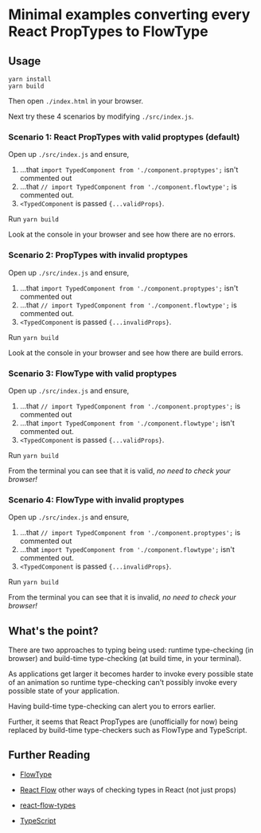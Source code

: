 # Minimal examples converting every React PropTypes to FlowType

## Usage

    yarn install
    yarn build

Then open `./index.html` in your browser.

Next try these 4 scenarios by modifying `./src/index.js`.

### Scenario 1: React PropTypes with valid proptypes (default)

Open up `./src/index.js` and ensure,

1. ...that `import TypedComponent from './component.proptypes';` isn't commented out
2. ...that `// import TypedComponent from './component.flowtype';` is commented out.
3. `<TypedComponent` is passed `{...validProps}`.

Run `yarn build`

Look at the console in your browser and see how there are no errors.

### Scenario 2: PropTypes with invalid proptypes

Open up `./src/index.js` and ensure,

1. ...that `import TypedComponent from './component.proptypes';` isn't commented out
2. ...that `// import TypedComponent from './component.flowtype';` is commented out.
3. `<TypedComponent` is passed `{...invalidProps}`.

Run `yarn build`

Look at the console in your browser and see how there are build errors.

### Scenario 3: FlowType with valid proptypes

Open up `./src/index.js` and ensure,

1. ...that `// import TypedComponent from './component.proptypes';` is commented out
2. ...that `import TypedComponent from './component.flowtype';` isn't commented out.
3. `<TypedComponent` is passed `{...validProps}`.

Run `yarn build`

From the terminal you can see that it is valid, *no need to check your browser!*

### Scenario 4: FlowType with invalid proptypes

Open up `./src/index.js` and ensure,

1. ...that `// import TypedComponent from './component.proptypes';` is commented out
2. ...that `import TypedComponent from './component.flowtype';` isn't commented out.
3. `<TypedComponent` is passed `{...invalidProps}`.

Run `yarn build`

From the terminal you can see that it is invalid, *no need to check your browser!*

## What's the point?

There are two approaches to typing being used: runtime type-checking (in browser) and build-time type-checking (at build time, in your terminal).

As applications get larger it becomes harder to invoke every possible state of an animation so runtime type-checking can't possibly invoke every possible state of your application.

Having build-time type-checking can alert you to errors earlier.

Further, it seems that React PropTypes are (unofficially for now) being replaced by build-time type-checkers such as FlowType and TypeScript.

## Further Reading

* [FlowType](flowtype.org)
* [React Flow](https://flow.org/en/docs/frameworks/react/) other ways of checking types in React (not just props)
* [react-flow-types](https://www.npmjs.com/package/react-flow-types)

* [TypeScript](https://www.typescriptlang.org/)